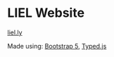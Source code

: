 # LIEL Website

[liel.ly](https://www.liel.ly "LIEL Website")

Made using: [Bootstrap 5](https://getbootstrap.com), [Typed.js](https://github.com/mattboldt/typed.js)
